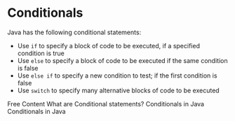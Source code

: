 # Conditionals

Java has the following conditional statements:

* Use `if` to specify a block of code to be executed, if a specified condition is true
* Use `else` to specify a block of code to be executed if the same condition is false
* Use `else if` to specify a new condition to test; if the first condition is false
* Use `switch` to specify many alternative blocks of code to be executed

<ResourceGroupTitle>Free Content</ResourceGroupTitle>
<BadgeLink colorScheme='yellow' badgeText='Read' href='https://www.educative.io/answers/what-are-conditional-statements-in-programming'>What are Conditional statements?</BadgeLink>
<BadgeLink colorScheme='yellow' badgeText='Read' href='https://www.javatpoint.com/java-if-else'>Conditionals in Java</BadgeLink>
<BadgeLink badgeText='Watch' href='https://www.youtube.com/watch?v=YPK6NYMJt_A'>Conditionals in Java</BadgeLink>
